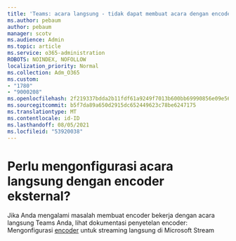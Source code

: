 ```yaml
---
title: 'Teams: acara langsung - tidak dapat membuat acara dengan encoder eksternal'
ms.author: pebaum
author: pebaum
manager: scotv
ms.audience: Admin
ms.topic: article
ms.service: o365-administration
ROBOTS: NOINDEX, NOFOLLOW
localization_priority: Normal
ms.collection: Adm_O365
ms.custom:
- "1780"
- "9000208"
ms.openlocfilehash: 2f219337bdda2b11fdf61a9249f7013b600bb69990856e09e56b5ae33ec33dda
ms.sourcegitcommit: b5f7da89a650d2915dc652449623c78be6247175
ms.translationtype: MT
ms.contentlocale: id-ID
ms.lasthandoff: 08/05/2021
ms.locfileid: "53920038"
---
```

# <a name="need-to-configure-your-live-event-with-an-external-encoder"></a>Perlu mengonfigurasi acara langsung dengan encoder eksternal?

Jika Anda mengalami masalah membuat encoder bekerja dengan acara langsung Teams Anda, lihat dokumentasi penyetelan encoder: Mengonfigurasi [encoder](https://docs.microsoft.com/stream/live-encoder-setup) untuk streaming langsung di Microsoft Stream